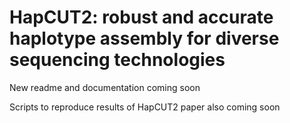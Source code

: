 HapCUT2: robust and accurate haplotype assembly for diverse sequencing technologies
======

New readme and documentation coming soon

Scripts to reproduce results of HapCUT2 paper also coming soon
